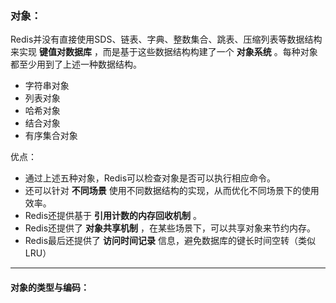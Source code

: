 ### 对象：

​	Redis并没有直接使用SDS、链表、字典、整数集合、跳表、压缩列表等数据结构来实现 **键值对数据库** ，而是基于这些数据结构构建了一个 **对象系统** 。每种对象都至少用到了上述一种数据结构。

- 字符串对象
- 列表对象
- 哈希对象
- 结合对象
- 有序集合对象



优点：

- 通过上述五种对象，Redis可以检查对象是否可以执行相应命令。
- 还可以针对 **不同场景** 使用不同数据结构的实现，从而优化不同场景下的使用效率。
- Redis还提供基于 **引用计数的内存回收机制** 。
- Redis还提供了 **对象共享机制** ，在某些场景下，可以共享对象来节约内存。
- Redis最后还提供了 **访问时间记录** 信息，避免数据库的键长时间空转（类似LRU）



***

#### 对象的类型与编码：

